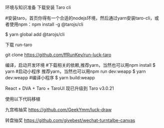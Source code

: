 环境与知识准备
下载安装 Taro cli

#安装taro，首页你得有一个合适的nodejs环境，然后通过yarn安装taro-cli，或者使用npm：npm install -g @tarojs/cli 

$ yarn global add @tarojs/cli


下载 run-taro

git clone https://github.com/ffRunKey/run-luck-taro


编译，启动开发环境
#下载相关的依赖,推荐yarn，当然也可以用npm install
$ yarn
#启动小程序 推荐yarn，当然也可以用npm run dev:weapp
$ yarn dev:weapp
#编译小程序
$ yarn build:weapp

React + DVA + Taro + TaroUI
现已升级到 Taro v3.0.21

使用以下代码移植

九宫格抽奖
https://github.com/GeekYmm/luck-draw

转盘抽奖
https://github.com/givebest/wechat-turntalbe-canvas